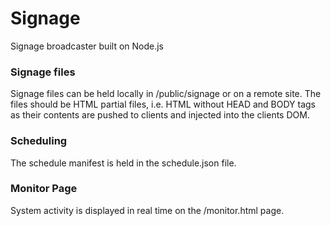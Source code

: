 Signage
=======

Signage broadcaster built on Node.js

### Signage files
Signage files can be held locally in /public/signage or on a remote site. The files should be HTML partial files, i.e. HTML without HEAD and BODY tags as their contents are pushed to clients and injected into the clients DOM.

### Scheduling
The schedule manifest is held in the schedule.json file.

### Monitor Page
System activity is displayed in real time on the /monitor.html page.
